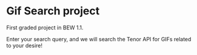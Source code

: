 # Gif Search project

First graded project in BEW 1.1.

Enter your search query, and we will search the Tenor API for GIFs related to your desire!
